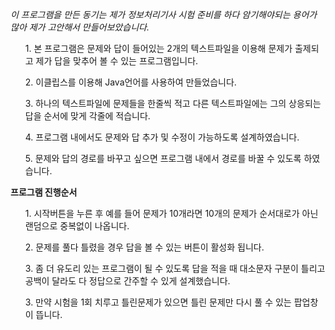 <em>이 프로그램을 만든 동기는 제가 정보처리기사 시험 준비를 하다 암기해야되는 용어가 많아 제가 고안해서 만들어보았습니다.</em>
<ol>1. 본 프로그램은 문제와 답이 들어있는 2개의 텍스트파일을 이용해 문제가 출제되고 제가 답을 맞추어 볼 수 있는 프로그램입니다.</ol>
<ol>2. 이클립스를 이용해 Java언어를 사용하여 만들었습니다.</ol>
<ol>3. 하나의 텍스트파일에 문제들을 한줄씩 적고 다른 텍스트파일에는 그의 상응되는 답을 순서에 맞게 각줄에 적습니다.</ol>
<ol>4. 프로그램 내에서도 문제와 답 추가 및 수정이 가능하도록 설계하였습니다.</ol>
<ol>5. 문제와 답의 경로를 바꾸고 싶으면 프로그램 내에서 경로를 바꿀 수 있도록 하였습니다.</ol>
<strong>프로그램 진행순서</strong>
<ol>1. 시작버튼을 누른 후 예를 들어 문제가 10개라면 10개의 문제가 순서대로가 아닌 랜덤으로 중복없이 나옵니다.</ol>
<ol>2. 문제를 풀다 틀렸을 경우 답을 볼 수 있는 버튼이 활성화 됩니다.</ol>
<ol>3. 좀 더 유도리 있는 프로그램이 될 수 있도록 답을 적을 때 대소문자 구분이 틀리고 공백이 달라도 다 정답으로 간주할 수 있게 설계했습니다.</ol>
<ol>3. 만약 시험을 1회 치루고 틀린문제가 있으면 틀린 문제만 다시 풀 수 있는 팝업창이 뜹니다.</ol>
